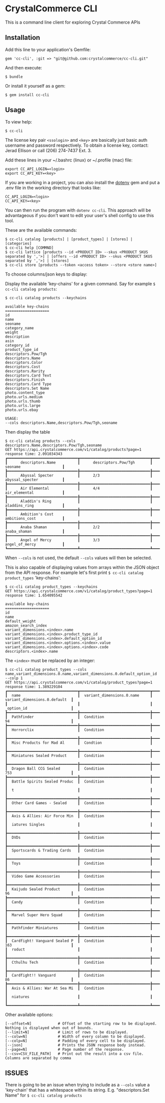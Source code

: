 # CrystalCommerce CLI

This is a command line client for exploring Crystal Commerce APIs

## Installation

Add this line to your application's Gemfile:

    gem 'cc-cli', :git => "git@github.com:crystalcommerce/cc-cli.git"

And then execute:

    $ bundle

Or install it yourself as a gem:

    $ gem install cc-cli

## Usage

To view help:

    $ cc-cli

The license key pair `<ssologin>` and `<key>` are basically just basic auth username and password respectively.
To obtain a license key, contact: Jerad Ellison or call (206) 274-7437 Ext. 3.

Add these lines in your ~/.bashrc (linux) or ~/.profile (mac) file:

    export CC_API_LOGIN=<login>
    export CC_API_KEY=<key>

If you are working in a project, you can also install the
[dotenv](http://rubygems.org/gems/dotenv) gem and put a .env file in
the working directory that looks like:

    CC_API_LOGIN=<login>
    CC_API_KEY=<key>

You can then run the program with `dotenv cc-cli`. This approach will
be advantageous if you don't want to edit your user's shell config to
use this tool.

These are the available commands:

    $ cc-cli catalog [products] | [product_types] | [stores] | [categories]
    $ cc-cli help [COMMND]
    $ cc-cli lattice [products --id <PRODUCT ID> --skus <PRODUCT SKUS separated by ','>] | [offers --id <PRODUCT ID> --skus <PRODUCT SKUS separated by ','>] | [stores]
    $ cc-cli store [products --token <access token> --store <store name>]

To choose columns/json keys to display:

  Display the available 'key-chains' for a given command. Say for example `$ cc-cli catalog products`:

    $ cc-cli catalog products --keychains

    available key-chains
    ====================
    id
    name
    seoname
    category_name
    weight
    description
    asin
    category_id
    product_type_id
    descriptors.Pow/Tgh
    descriptors.Name
    descriptors.Color
    descriptors.Cost
    descriptors.Rarity
    descriptors.Card Text
    descriptors.Finish
    descriptors.Card Type
    descriptors.Set Name
    photo.content_type
    photo.urls.medium
    photo.urls.thumb
    photo.urls.large
    photo.urls.ebay

    USAGE:
    --cols descriptors.Name,descriptors.Pow/Tgh,seoname

  Then display the table

    $ cc-cli catalog products --cols descriptors.Name,descriptors.Pow/Tgh,seoname
    GET https://api.crystalcommerce.com/v1/catalog/products?page=1
    response time: 2.091034343
    ┏━━━━━━━━━━━━━━━━━━━━━━━━━━━━━━━━┳━━━━━━━━━━━━━━━━━━━━━━━━━━━━━━━━┳━━━━━━━━━━━━━━━━━━━━━━━━━━━━━━━━┓
    ┃      descriptors.Name          ┃      descriptors.Pow/Tgh       ┃      seoname                   ┃
    ┣━━━━━━━━━━━━━━━━━━━━━━━━━━━━━━━━╊━━━━━━━━━━━━━━━━━━━━━━━━━━━━━━━━╊━━━━━━━━━━━━━━━━━━━━━━━━━━━━━━━━┫
    ┃      Abyssal Specter           ┃      2/3                       ┃      abyssal_specter           ┃
    ┣━━━━━━━━━━━━━━━━━━━━━━━━━━━━━━━━╊━━━━━━━━━━━━━━━━━━━━━━━━━━━━━━━━╊━━━━━━━━━━━━━━━━━━━━━━━━━━━━━━━━┫
    ┃      Air Elemental             ┃      4/4                       ┃      air_elemental             ┃
    ┣━━━━━━━━━━━━━━━━━━━━━━━━━━━━━━━━╊━━━━━━━━━━━━━━━━━━━━━━━━━━━━━━━━╊━━━━━━━━━━━━━━━━━━━━━━━━━━━━━━━━┫
    ┃      Aladdin's Ring            ┃                                ┃      aladdins_ring             ┃
    ┣━━━━━━━━━━━━━━━━━━━━━━━━━━━━━━━━╊━━━━━━━━━━━━━━━━━━━━━━━━━━━━━━━━╊━━━━━━━━━━━━━━━━━━━━━━━━━━━━━━━━┫
    ┃      Ambition's Cost           ┃                                ┃      ambitions_cost            ┃
    ┣━━━━━━━━━━━━━━━━━━━━━━━━━━━━━━━━╊━━━━━━━━━━━━━━━━━━━━━━━━━━━━━━━━╊━━━━━━━━━━━━━━━━━━━━━━━━━━━━━━━━┫
    ┃      Anaba Shaman              ┃      2/2                       ┃      anaba_shaman              ┃
    ┣━━━━━━━━━━━━━━━━━━━━━━━━━━━━━━━━╊━━━━━━━━━━━━━━━━━━━━━━━━━━━━━━━━╊━━━━━━━━━━━━━━━━━━━━━━━━━━━━━━━━┫
    ┃      Angel of Mercy            ┃      3/3                       ┃      angel_of_mercy            ┃
    ┗━━━━━━━━━━━━━━━━━━━━━━━━━━━━━━━━┻━━━━━━━━━━━━━━━━━━━━━━━━━━━━━━━━┻━━━━━━━━━━━━━━━━━━━━━━━━━━━━━━━━┛

  When `--cols` is not used, the default `--cols` values will then be selected.

  This is also capable of displaying values from arrays within the JSON object from the API response. For example let's first print `$ cc-cli catalog product_types` 'key-chains':

    $ cc-cli catalog product_types --keychains
    GET https://api.crystalcommerce.com/v1/catalog/product_types?page=1
    response time: 1.654095542

    available key-chains
    ====================
    id
    name
    default_weight
    amazon_search_index
    variant_dimensions.<index>.name
    variant_dimensions.<index>.product_type_id
    variant_dimensions.<index>.default_option_id
    variant_dimensions.<index>.options.<index>.value
    variant_dimensions.<index>.options.<index>.code
    descriptors.<index>.name

  The `<index>` must be replaced by an integer:

    $ cc-cli catalog product_types --cols name,variant_dimensions.0.name,variant_dimensions.0.default_option_id --colp 1
    GET https://api.crystalcommerce.com/v1/catalog/product_types?page=1
    response time: 1.389229104
    ┏━━━━━━━━━━━━━━━━━━━━━━━━━━━━━━━━┳━━━━━━━━━━━━━━━━━━━━━━━━━━━━━━━━┳━━━━━━━━━━━━━━━━━━━━━━━━━━━━━━━━┓
    ┃  name                          ┃  variant_dimensions.0.name     ┃  variant_dimensions.0.default  ┃
    ┃                                ┃                                ┃  _option_id                    ┃
    ┣━━━━━━━━━━━━━━━━━━━━━━━━━━━━━━━━╊━━━━━━━━━━━━━━━━━━━━━━━━━━━━━━━━╊━━━━━━━━━━━━━━━━━━━━━━━━━━━━━━━━┫
    ┃  Pathfinder                    ┃  Condition                     ┃  94                            ┃
    ┣━━━━━━━━━━━━━━━━━━━━━━━━━━━━━━━━╊━━━━━━━━━━━━━━━━━━━━━━━━━━━━━━━━╊━━━━━━━━━━━━━━━━━━━━━━━━━━━━━━━━┫
    ┃  Horrorclix                    ┃  Condition                     ┃                                ┃
    ┣━━━━━━━━━━━━━━━━━━━━━━━━━━━━━━━━╊━━━━━━━━━━━━━━━━━━━━━━━━━━━━━━━━╊━━━━━━━━━━━━━━━━━━━━━━━━━━━━━━━━┫
    ┃  Misc Products for Mad Al      ┃  Condtion                      ┃                                ┃
    ┣━━━━━━━━━━━━━━━━━━━━━━━━━━━━━━━━╊━━━━━━━━━━━━━━━━━━━━━━━━━━━━━━━━╊━━━━━━━━━━━━━━━━━━━━━━━━━━━━━━━━┫
    ┃  Miniatures Sealed Product     ┃  Condition                     ┃                                ┃
    ┣━━━━━━━━━━━━━━━━━━━━━━━━━━━━━━━━╊━━━━━━━━━━━━━━━━━━━━━━━━━━━━━━━━╊━━━━━━━━━━━━━━━━━━━━━━━━━━━━━━━━┫
    ┃  Dragon Ball CCG Sealed        ┃  Condition                     ┃  753                           ┃
    ┣━━━━━━━━━━━━━━━━━━━━━━━━━━━━━━━━╊━━━━━━━━━━━━━━━━━━━━━━━━━━━━━━━━╊━━━━━━━━━━━━━━━━━━━━━━━━━━━━━━━━┫
    ┃  Battle Spirits Sealed Produc  ┃  Condition                     ┃                                ┃
    ┃  t                             ┃                                ┃                                ┃
    ┣━━━━━━━━━━━━━━━━━━━━━━━━━━━━━━━━╊━━━━━━━━━━━━━━━━━━━━━━━━━━━━━━━━╊━━━━━━━━━━━━━━━━━━━━━━━━━━━━━━━━┫
    ┃  Other Card Games - Sealed     ┃  Condition                     ┃                                ┃
    ┣━━━━━━━━━━━━━━━━━━━━━━━━━━━━━━━━╊━━━━━━━━━━━━━━━━━━━━━━━━━━━━━━━━╊━━━━━━━━━━━━━━━━━━━━━━━━━━━━━━━━┫
    ┃  Axis & Allies: Air Force Min  ┃  Condition                     ┃                                ┃
    ┃  iatures Singles               ┃                                ┃                                ┃
    ┣━━━━━━━━━━━━━━━━━━━━━━━━━━━━━━━━╊━━━━━━━━━━━━━━━━━━━━━━━━━━━━━━━━╊━━━━━━━━━━━━━━━━━━━━━━━━━━━━━━━━┫
    ┃  DVDs                          ┃  Condition                     ┃                                ┃
    ┣━━━━━━━━━━━━━━━━━━━━━━━━━━━━━━━━╊━━━━━━━━━━━━━━━━━━━━━━━━━━━━━━━━╊━━━━━━━━━━━━━━━━━━━━━━━━━━━━━━━━┫
    ┃  Sportscards & Trading Cards   ┃  Condition                     ┃                                ┃
    ┣━━━━━━━━━━━━━━━━━━━━━━━━━━━━━━━━╊━━━━━━━━━━━━━━━━━━━━━━━━━━━━━━━━╊━━━━━━━━━━━━━━━━━━━━━━━━━━━━━━━━┫
    ┃  Toys                          ┃  Condition                     ┃                                ┃
    ┣━━━━━━━━━━━━━━━━━━━━━━━━━━━━━━━━╊━━━━━━━━━━━━━━━━━━━━━━━━━━━━━━━━╊━━━━━━━━━━━━━━━━━━━━━━━━━━━━━━━━┫
    ┃  Video Game Accessories        ┃  Condition                     ┃                                ┃
    ┣━━━━━━━━━━━━━━━━━━━━━━━━━━━━━━━━╊━━━━━━━━━━━━━━━━━━━━━━━━━━━━━━━━╊━━━━━━━━━━━━━━━━━━━━━━━━━━━━━━━━┫
    ┃  Kaijudo Sealed Product        ┃  Condition                     ┃  96                            ┃
    ┣━━━━━━━━━━━━━━━━━━━━━━━━━━━━━━━━╊━━━━━━━━━━━━━━━━━━━━━━━━━━━━━━━━╊━━━━━━━━━━━━━━━━━━━━━━━━━━━━━━━━┫
    ┃  Candy                         ┃  Condition                     ┃                                ┃
    ┣━━━━━━━━━━━━━━━━━━━━━━━━━━━━━━━━╊━━━━━━━━━━━━━━━━━━━━━━━━━━━━━━━━╊━━━━━━━━━━━━━━━━━━━━━━━━━━━━━━━━┫
    ┃  Marvel Super Hero Squad       ┃  Condition                     ┃                                ┃
    ┣━━━━━━━━━━━━━━━━━━━━━━━━━━━━━━━━╊━━━━━━━━━━━━━━━━━━━━━━━━━━━━━━━━╊━━━━━━━━━━━━━━━━━━━━━━━━━━━━━━━━┫
    ┃  Pathfinder Miniatures         ┃  Condition                     ┃                                ┃
    ┣━━━━━━━━━━━━━━━━━━━━━━━━━━━━━━━━╊━━━━━━━━━━━━━━━━━━━━━━━━━━━━━━━━╊━━━━━━━━━━━━━━━━━━━━━━━━━━━━━━━━┫
    ┃  Cardfight! Vanguard Sealed P  ┃  Condition                     ┃  163                           ┃
    ┃  roduct                        ┃                                ┃                                ┃
    ┣━━━━━━━━━━━━━━━━━━━━━━━━━━━━━━━━╊━━━━━━━━━━━━━━━━━━━━━━━━━━━━━━━━╊━━━━━━━━━━━━━━━━━━━━━━━━━━━━━━━━┫
    ┃  Cthulhu Tech                  ┃  Condition                     ┃                                ┃
    ┣━━━━━━━━━━━━━━━━━━━━━━━━━━━━━━━━╊━━━━━━━━━━━━━━━━━━━━━━━━━━━━━━━━╊━━━━━━━━━━━━━━━━━━━━━━━━━━━━━━━━┫
    ┃  Cardfight!! Vanguard          ┃  Condition                     ┃  86                            ┃
    ┣━━━━━━━━━━━━━━━━━━━━━━━━━━━━━━━━╊━━━━━━━━━━━━━━━━━━━━━━━━━━━━━━━━╊━━━━━━━━━━━━━━━━━━━━━━━━━━━━━━━━┫
    ┃  Axis & Allies: War At Sea Mi  ┃  Condition                     ┃                                ┃
    ┃  niatures                      ┃                                ┃                                ┃
    ┗━━━━━━━━━━━━━━━━━━━━━━━━━━━━━━━━┻━━━━━━━━━━━━━━━━━━━━━━━━━━━━━━━━┻━━━━━━━━━━━━━━━━━━━━━━━━━━━━━━━━┛

Other available options:

    [--offset=N]            # Offset of the starting row to be displayed. Nothing is displayed when out of bounds.
    [--limit=N]             # Limit of rows to be displayed.
    [--colw=N]              # Width of every column to be displayed.
    [--colp=N]              # Padding of every cell to be displayed.
    [--json]                # Prints the JSON response body instead.
    [--page=N]              # Page number of the response.
    [--csv=CSV_FILE_PATH]   # Print out the result into a csv file. Columns are separated by comma

## ISSUES

There is going to be an issue when trying to include as a `--cols` value a 'key-chain' that has a whitespace within its string. E.g. "descriptors.Set Name" for `$ cc-cli catalog products`
